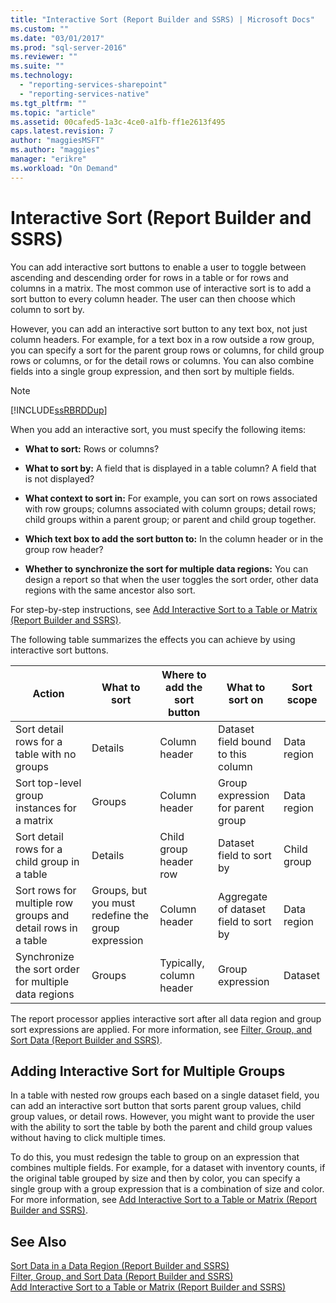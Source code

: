 ```yaml
---
title: "Interactive Sort (Report Builder and SSRS) | Microsoft Docs"
ms.custom: ""
ms.date: "03/01/2017"
ms.prod: "sql-server-2016"
ms.reviewer: ""
ms.suite: ""
ms.technology: 
  - "reporting-services-sharepoint"
  - "reporting-services-native"
ms.tgt_pltfrm: ""
ms.topic: "article"
ms.assetid: 00cafed5-1a3c-4ce0-a1fb-ff1e2613f495
caps.latest.revision: 7
author: "maggiesMSFT"
ms.author: "maggies"
manager: "erikre"
ms.workload: "On Demand"
---
```

# Interactive Sort (Report Builder and SSRS)
  You can add interactive sort buttons to enable a user to toggle between ascending and descending order for rows in a table or for rows and columns in a matrix. The most common use of interactive sort is to add a sort button to every column header. The user can then choose which column to sort by.  
  
 However, you can add an interactive sort button to any text box, not just column headers. For example, for a text box in a row outside a row group, you can specify a sort for the parent group rows or columns, for child group rows or columns, or for the detail rows or columns. You can also combine fields into a single group expression, and then sort by multiple fields.  
  
> [!NOTE]  
>  [!INCLUDE[ssRBRDDup](../../includes/ssrbrddup-md.md)]  
  
 When you add an interactive sort, you must specify the following items:  
  
-   **What to sort:** Rows or columns?  
  
-   **What to sort by:** A field that is displayed in a table column? A field that is not displayed?  
  
-   **What context to sort in:** For example, you can sort on rows associated with row groups; columns associated with column groups; detail rows; child groups within a parent group; or parent and child group together.  
  
-   **Which text box to add the sort button to:** In the column header or in the group row header?  
  
-   **Whether to synchronize the sort for multiple data regions:** You can design a report so that when the user toggles the sort order, other data regions with the same ancestor also sort.  
  
 For step-by-step instructions, see [Add Interactive Sort to a Table or Matrix &#40;Report Builder and SSRS&#41;](../../reporting-services/report-design/add-interactive-sort-to-a-table-or-matrix-report-builder-and-ssrs.md).  
  
 The following table summarizes the effects you can achieve by using interactive sort buttons.  
  
|Action|What to sort|Where to add the sort button|What to sort on|Sort scope|  
|------------|------------------|----------------------------------|---------------------|----------------|  
|Sort detail rows for a table with no groups|Details|Column header|Dataset field bound to this column|Data region|  
|Sort top-level group instances for a matrix|Groups|Column header|Group expression for parent group|Data region|  
|Sort detail rows for a child group in a table|Details|Child group header row|Dataset field to sort by|Child group|  
|Sort rows for multiple row groups and detail rows in a table|Groups, but you must redefine the group expression|Column header|Aggregate of dataset field to sort by|Data region|  
|Synchronize the sort order for multiple data regions|Groups|Typically, column header|Group expression|Dataset|  
  
 The report processor applies interactive sort after all data region and group sort expressions are applied. For more information, see [Filter, Group, and Sort Data &#40;Report Builder and SSRS&#41;](../../reporting-services/report-design/filter-group-and-sort-data-report-builder-and-ssrs.md).  
  
## Adding Interactive Sort for Multiple Groups  
 In a table with nested row groups each based on a single dataset field, you can add an interactive sort button that sorts parent group values, child group values, or detail rows. However, you might want to provide the user with the ability to sort the table by both the parent and child group values without having to click multiple times.  
  
 To do this, you must redesign the table to group on an expression that combines multiple fields. For example, for a dataset with inventory counts, if the original table grouped by size and then by color, you can specify a single group with a group expression that is a combination of size and color. For more information, see [Add Interactive Sort to a Table or Matrix &#40;Report Builder and SSRS&#41;](../../reporting-services/report-design/add-interactive-sort-to-a-table-or-matrix-report-builder-and-ssrs.md).  
  
## See Also  
 [Sort Data in a Data Region &#40;Report Builder and SSRS&#41;](../../reporting-services/report-design/sort-data-in-a-data-region-report-builder-and-ssrs.md)   
 [Filter, Group, and Sort Data &#40;Report Builder and SSRS&#41;](../../reporting-services/report-design/filter-group-and-sort-data-report-builder-and-ssrs.md)   
 [Add Interactive Sort to a Table or Matrix &#40;Report Builder and SSRS&#41;](../../reporting-services/report-design/add-interactive-sort-to-a-table-or-matrix-report-builder-and-ssrs.md)  
  
  

